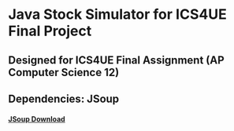 # Java Stock Simulator for ICS4UE Final Project
## Designed for ICS4UE Final Assignment (AP Computer Science 12)
## Dependencies: JSoup
#### [JSoup Download](https://jsoup.org/download)

